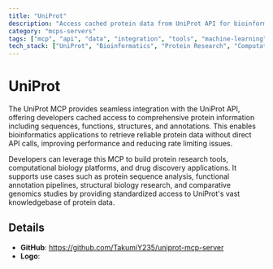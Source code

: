 ```yaml
---
title: "UniProt"
description: "Access cached protein data from UniProt API for bioinformatics research and protein analysis applications."
category: "mcps-servers"
tags: ["mcp", "api", "data", "integration", "tools", "machine-learning"]
tech_stack: ["UniProt", "Bioinformatics", "Protein Research", "Computational Biology", "API Integration"]
---
```


# UniProt

The UniProt MCP provides seamless integration with the UniProt API, offering developers cached access to comprehensive protein information including sequences, functions, structures, and annotations. This enables bioinformatics applications to retrieve reliable protein data without direct API calls, improving performance and reducing rate limiting issues.

Developers can leverage this MCP to build protein research tools, computational biology platforms, and drug discovery applications. It supports use cases such as protein sequence analysis, functional annotation pipelines, structural biology research, and comparative genomics studies by providing standardized access to UniProt's vast knowledgebase of protein data.

## Details

- **GitHub**: https://github.com/TakumiY235/uniprot-mcp-server
- **Logo**: 
